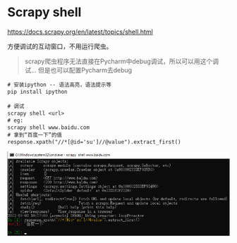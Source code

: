 # Scrapy shell

https://docs.scrapy.org/en/latest/topics/shell.html

方便调试的互动窗口，不用运行爬虫。

> scrapy爬虫程序无法直接在Pycharm中debug调试，所以可以用这个调试...
> 但是也可以配置Pycharm去debug

```shell
# 安装ipython -- 语法高亮，语法提示等
pip install ipython

# 调试
scrapy shell <url>
# eg:
scrapy shell www.baidu.com
# 拿到“百度一下”的值
response.xpath("//*[@id='su']//@value").extract_first()
```

![img.png](images/scrapy-shell.png)
